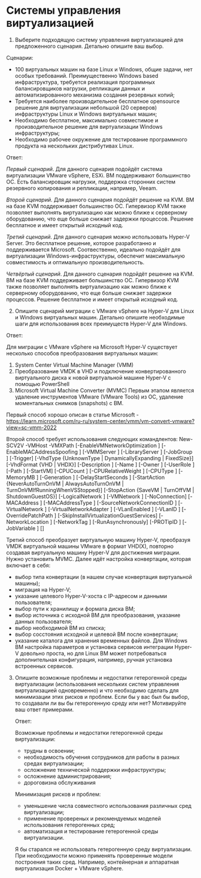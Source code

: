 # Системы управления виртуализацией

1. Выберите подходящую систему управления виртуализацией для предложенного сценария. Детально опишите ваш выбор.

Сценарии:

- 100 виртуальных машин на базе Linux и Windows, общие задачи, нет особых требований. Преимущественно Windows based инфраструктура, требуется реализация программных балансировщиков нагрузки, репликации данных и автоматизированного механизма создания резервных копий;
- Требуется наиболее производительное бесплатное opensource решение для виртуализации небольшой (20 серверов) инфраструктуры Linux и Windows виртуальных машин;
- Необходимо бесплатное, максимально совместимое и производительное решение для виртуализации Windows инфраструктуры;
- Необходимо рабочее окружение для тестирование программного продукта на нескольких дистрибутивах Linux.

Ответ:

*Первый сценарий*. Для данного сценария подойдёт система виртуализации VMware vSphere, ESXi. ВМ поддерживают большинство ОС. Есть балансировщик нагрузки, поддержка сторонних систем резервного копирования и репликации, например, Veeam.

*Второй сценарий*. Для данного сценария подойдёт решение на KVM. ВМ на базе KVM поддерживает большинство ОС. Гипервизор KVM также позволяет выполнять виртуализацию как можно ближе к серверному оборудованию, что еще больше снижает задержки процессов. Решение бесплатное и имеет открытый исходный код.

*Третий сценарий*. Для данного сценария можно использовать Hyper-V Server. Это бесплатное решение, которое разработанно и поддерживается Microsoft. Соотвественно, идеально подойдёт для виртуализации Windows-инфраструктуры, обеспечит максимальную совместимость и оптимальную производительность.

*Четвёртый сценарий*. Для данного сценария подойдёт решение на KVM. ВМ на базе KVM поддерживает большинство ОС. Гипервизор KVM также позволяет выполнять виртуализацию как можно ближе к серверному оборудованию, что еще больше снижает задержки процессов. Решение бесплатное и имеет открытый исходный код.

2. Опишите сценарий миграции с VMware vSphere на Hyper-V для Linux и Windows виртуальных машин. Детально опишите необходимые шаги для использования всех преимуществ Hyper-V для Windows.

Ответ:

Для миграции с VMware vSphere на Microsoft Hyper-V существует несколько способов преобразования виртуальных машин:

1. System Center Virtual Machine Manager (VMM)
2. Преобразование VMDK в VHD и подключение конвертированного виртуального диска к новой виртуальной машине Hyper-V с помощью PowerShell
3. Microsoft Virtual Machine Converter (MVMC)
   Первым этапом является удаление инструментов VMware (VMware Tools) из ОС, удаление моментальных снимков (snapshots) с ВМ.

Первый способ хорошо описан в статье Microsoft - https://learn.microsoft.com/ru-ru/system-center/vmm/vm-convert-vmware?view=sc-vmm-2022

Второй способ требует использования следующих командлентов:
New-SCV2V -VMHost <Host> -VMXPath <string> [-EnableVMNetworkOptimization <bool>] [-EnableMACAddressSpoofing
<bool>] [-VMMServer <ServerConnection>] [-LibraryServer <LibraryServer>] [-JobGroup <guid>] [-Trigger] [-VhdType
{UnknownType | DynamicallyExpanding | FixedSize}] [-VhdFormat {VHD | VHDX}] [-Description <string>] [-Name
<string>] [-Owner <string>] [-UserRole <UserRole>] [-Path <string>] [-StartVM] [-CPUCount <byte>]
[-CPURelativeWeight <int>] [-CPUType <ProcessorType>] [-MemoryMB <int>] [-Generation <int>] [-DelayStartSeconds
<int>] [-StartAction {NeverAutoTurnOnVM | AlwaysAutoTurnOnVM | TurnOnVMIfRunningWhenVSStopped}] [-StopAction
{SaveVM | TurnOffVM | ShutdownGuestOS}] [-LogicalNetwork <LogicalNetwork>] [-VMNetwork <VMNetwork>]
[-NoConnection] [-MACAddress <string>] [-MACAddressType <string>] [-SourceNetworkConnectionID <string>]
[-VirtualNetwork <VirtualNetwork>] [-VirtualNetworkAdapter <VirtualNetworkAdapter>] [-VLanEnabled <bool>] [-VLanID
<uint16>] [-OverridePatchPath <string>] [-SkipInstallVirtualizationGuestServices] [-NetworkLocation <string>]
[-NetworkTag <string>] [-RunAsynchronously] [-PROTipID <guid>] [-JobVariable <string>]  [<CommonParameters>]

Третий способ преобразует виртуальную машину Hyper-V, преобразуя VMDK виртуальной машины VMware в формат VHD(X), повторно создавая виртуальную машину Hyper-V для достижения миграции.
Нужно установить MVMC. Далее идёт настройка конвертации, которая включает в себя:

- выбор типа конвертации (в нашем случае конвертация виртуальной машины);
- миграция на Hyper-V;
- указание целевого Hyper-V-хоста с IP-адресом и данными пользователя;
- выбор пути к хранилищу и формата диска ВМ;
- выбор источника с исходной ВМ для преобразования, указание данных пользователя;
- выбор необходимой ВМ из списка;
- выбор сосстояния исходной и целевой ВМ после конвертации;
- указание каталога для хранения временных файлов.
  Для Windows ВМ настройка параметров и установка сервисов интеграции Hyper-V довольно проста, но для Linux ВМ может потребоваться дополнительная конфигурация, например, ручная установка встроенных сервисов.

3. Опишите возможные проблемы и недостатки гетерогенной среды виртуализации (использования нескольких систем управления виртуализацией одновременно) и что необходимо сделать для минимизации этих рисков и проблем. Если бы у вас был бы выбор, то создавали ли вы бы гетерогенную среду или нет? Мотивируйте ваш ответ примерами.

   Ответ:

   Возможные проблемы и недостатки гетерогенной среды виртуализации:

   - трудны в освоении;
   - необходимость обучения сотрудников для работы в разных средах виртуализации;
   - осложнение технической поддержки инфраструктуры;
   - осложнение администрирования;
   - дороговизна обслуживания

   Минимизация рисков и проблем:

   - уменьшение числа совместного использования различных сред виртуализации;
   - применение провереных и рекомендуемых моделей использования гетерогенных сред;
   - автоматизация и тестирование гетерогенной среды виртуализации.

   Я бы старался не использовать гетерогенную среду виртуализации. При необходимости можно применять проверенные модели построения таких сред. Например, контейнерная и аппаратная виртуализация Docker + VMware vSphere.
